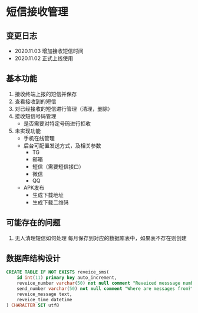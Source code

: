 # 短信接收管理

## 变更日志
- 2020.11.03 增加接收短信时间
- 2020.11.02 正式上线使用

## 基本功能
1. 接收终端上报的短信并保存
2. 查看接收到的短信
3. 对已经接收的短信进行管理（清理，删除）
4. 接收短信号码管理
    - 是否需要对特定号码进行拒收
5. 未实现功能
    - 手机在线管理
    - 后台可配置发送方式，及相关参数
        - TG
        - 邮箱
        - 短信（需要短信接口）
        - 微信
        - QQ
    - APK发布
        - 生成下载地址
        - 生成下载二维码

## 可能存在的问题
1. 无人清理短信如何处理
    每月保存到对应的数据库表中，如果表不存在则创建

## 数据库结构设计
```sql
CREATE TABLE IF NOT EXISTS reveice_sms(
    id int(11) primary key auto_increment,
    reveice_number varchar(50) not null comment "Reveiced messsage numbers",
    send_number varchar(50) not null comment "Where are messages from?",
    reveice_message text,
    reveice_time datetime
) CHARACTER SET utf8
```